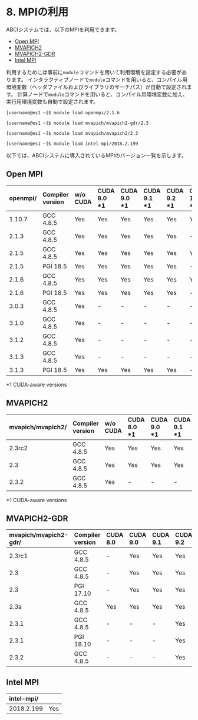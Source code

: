 # 8. MPIの利用

ABCIシステムでは、以下のMPIを利用できます。

* [Open MPI](https://www.open-mpi.org/)
* [MVAPICH2](http://mvapich.cse.ohio-state.edu/overview/#mv2)
* [MVAPICH2-GDR](http://mvapich.cse.ohio-state.edu/overview/#mv2gdr)
* [Intel MPI](https://software.intel.com/en-us/intel-mpi-library)

利用するためには事前に`module`コマンドを用いて利用環境を設定する必要があります。
インタラクティブノードで`module`コマンドを用いると、コンパイル用環境変数（ヘッダファイルおよびライブラリのサーチパス）が自動で設定されます。
計算ノードで`module`コマンドを用いると、コンパイル用環境変数に加え、実行用環境変数も自動で設定されます。

```
[username@es1 ~]$ module load openmpi/2.1.6
```

```
[username@es1 ~]$ module load mvapich/mvapich2-gdr/2.3
```

```
[username@es1 ~]$ module load mvapich/mvapich2/2.3
```

```
[username@es1 ~]$ module load intel-mpi/2018.2.199
```

以下では、ABCIシステムに導入されているMPIのバージョン一覧を示します。

## Open MPI

<!--
| openmpi/ | Compiler version | w/o CUDA | CUDA 8.0 \*1 | CUDA 9.0 \*1 | CUDA 9.1 \*1 | CUDA 9.2 \*1 | CUDA 10.0 \*1 | CUDA 10.1 \*1 |
|:--|:--|:--|:--|:--|:--|:--|:--|:--|
| 1.10.7 | GCC 4.8.5 | Yes | Yes | Yes | Yes | Yes | Yes | -   |
| 2.1.3  | GCC 4.8.5 | Yes | Yes | Yes | Yes | Yes | -   | -   |
| 2.1.5  | GCC 4.8.5 | Yes | Yes | Yes | Yes | Yes | Yes | -   |
| 2.1.5  | PGI 18.5  | Yes | Yes | Yes | Yes | Yes | -   | -   |
| 2.1.6  | GCC 4.8.5 | Yes | Yes | Yes | Yes | Yes | Yes | -   |
| 2.1.6  | PGI 18.5  | Yes | Yes | Yes | Yes | Yes | -   | -   |
| 3.0.3  | GCC 4.8.5 | Yes | -   | -   | -   | -   | -   | -   |
| 3.1.0  | GCC 4.8.5 | Yes | -   | -   | -   | -   | -   | -   |
| 3.1.2  | GCC 4.8.5 | Yes | -   | -   | -   | -   | -   | -   |
| 3.1.3  | GCC 4.8.5 | Yes | -   | -   | -   | -   | -   | -   |
| 3.1.3  | PGI 18.5  | Yes | Yes | Yes | Yes | Yes | -   | -   |
| 4.0.0  | GCC 4.8.5 | \*2 | \*2 | \*2 | \*2 | \*2 | \*2 | -   |

\*2 Installed, but modules are not provided
-->

| openmpi/ | Compiler version | w/o CUDA | CUDA 8.0 \*1 | CUDA 9.0 \*1 | CUDA 9.1 \*1 | CUDA 9.2 \*1 | CUDA 10.0 \*1 | CUDA 10.1 \*1 |
|:--|:--|:--|:--|:--|:--|:--|:--|:--|
| 1.10.7 | GCC 4.8.5 | Yes | Yes | Yes | Yes | Yes | Yes | -   |
| 2.1.3  | GCC 4.8.5 | Yes | Yes | Yes | Yes | Yes | -   | -   |
| 2.1.5  | GCC 4.8.5 | Yes | Yes | Yes | Yes | Yes | Yes | -   |
| 2.1.5  | PGI 18.5  | Yes | Yes | Yes | Yes | Yes | -   | -   |
| 2.1.6  | GCC 4.8.5 | Yes | Yes | Yes | Yes | Yes | Yes | -   |
| 2.1.6  | PGI 18.5  | Yes | Yes | Yes | Yes | Yes | -   | -   |
| 3.0.3  | GCC 4.8.5 | Yes | -   | -   | -   | -   | -   | -   |
| 3.1.0  | GCC 4.8.5 | Yes | -   | -   | -   | -   | -   | -   |
| 3.1.2  | GCC 4.8.5 | Yes | -   | -   | -   | -   | -   | -   |
| 3.1.3  | GCC 4.8.5 | Yes | -   | -   | -   | -   | -   | -   |
| 3.1.3  | PGI 18.5  | Yes | Yes | Yes | Yes | Yes | -   | -   |

\*1 CUDA-aware versions

## MVAPICH2

| mvapich/mvapich2/ | Compiler version | w/o CUDA | CUDA 8.0 \*1 | CUDA 9.0 \*1 | CUDA 9.1 \*1 | CUDA 9.2 \*1 | CUDA 10.0 \*1 | CUDA 10.1 \*1 |
|:--|:--|:--|:--|:--|:--|:--|:--|:--|
| 2.3rc2 | GCC 4.8.5 | Yes | Yes | Yes | Yes | Yes | -   | -   |
| 2.3    | GCC 4.8.5 | Yes | Yes | Yes | Yes | Yes | Yes | -   |
| 2.3.2  | GCC 4.8.5 | Yes | -   | -   | -   | -   | -   | -   |

\*1 CUDA-aware versions

## MVAPICH2-GDR

<!--
| mvapich/mvapich2-gdr/ | Compiler version | CUDA 8.0 | CUDA 9.0 | CUDA 9.1 | CUDA 9.2 | CUDA 10.0 | CUDA 10.1 |
|:--|:--|:--|:--|:--|:--|:--|:--|
| 2.3rc1 | GCC 4.8.5 | -   | Yes | Yes | Yes | -   | -   |
| 2.3    | GCC 4.8.5 | -   | Yes | Yes | Yes | \*1 | -   |
| 2.3    | PGI 17.10 | -   | Yes | Yes | Yes | -   | -   |
| 2.3a   | GCC 4.8.5 | Yes | Yes | Yes | Yes | -   | -   |
| 2.3.1  | GCC 4.8.5 | -   | -   | -   | Yes | Yes | -   |
| 2.3.1  | PGI 18.10 | -   | -   | -   | Yes | Yes | -   |
| 2.3.2  | GCC 4.8.5 | -   | -   | -   | Yes | Yes | -   |

\*1 Installed, but modules are not provided
-->

| mvapich/mvapich2-gdr/ | Compiler version | CUDA 8.0 | CUDA 9.0 | CUDA 9.1 | CUDA 9.2 | CUDA 10.0 | CUDA 10.1 |
|:--|:--|:--|:--|:--|:--|:--|:--|
| 2.3rc1 | GCC 4.8.5 | -   | Yes | Yes | Yes | -   | -   |
| 2.3    | GCC 4.8.5 | -   | Yes | Yes | Yes | -   | -   |
| 2.3    | PGI 17.10 | -   | Yes | Yes | Yes | -   | -   |
| 2.3a   | GCC 4.8.5 | Yes | Yes | Yes | Yes | -   | -   |
| 2.3.1  | GCC 4.8.5 | -   | -   | -   | Yes | Yes | -   |
| 2.3.1  | PGI 18.10 | -   | -   | -   | Yes | Yes | -   |
| 2.3.2  | GCC 4.8.5 | -   | -   | -   | Yes | Yes | -   |

## Intel MPI

<!--
| intel-mpi/ | |
|:--|:--|
| 2017.8.262 | \*1 |
| 2018.2.199 | Yes |
| 2018.3.222 | \*1 |
| 2019.3.199 | \*1 |

\*1 Installed, but modules are not provided
-->

| intel-mpi/ | |
|:--|:--|
| 2018.2.199 | Yes |
